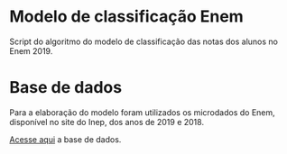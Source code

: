 # Modelo de classificação Enem
Script do algoritmo do modelo de classificação das notas dos alunos no Enem 2019.

# Base de dados
Para a elaboração do modelo foram utilizados os microdados do Enem, disponível no site do Inep, dos anos de 2019 e 2018.

[Acesse aqui](https://www.gov.br/inep/pt-br/acesso-a-informacao/dados-abertos/microdados/enem) a base de dados.


